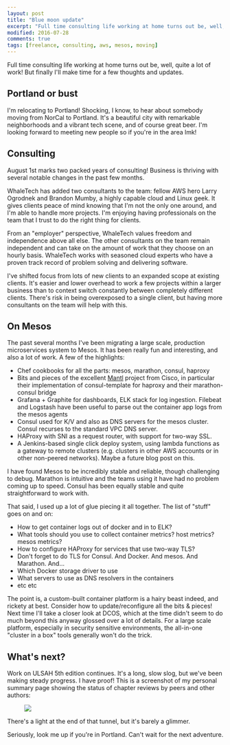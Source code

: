 ```yaml
---
layout: post
title: "Blue moon update"
excerpt: "Full time consulting life working at home turns out be, well, quite a lot of work! But finally I'll make time for a few thoughts and updates."
modified: 2016-07-28
comments: true
tags: [freelance, consulting, aws, mesos, moving]
---
```

Full time consulting life working at home turns out be, well, quite a lot of work! But finally I'll make time for a few thoughts and updates.

## Portland or bust
I'm relocating to Portland! Shocking, I know, to hear about somebody moving from NorCal to Portland. It's a beautiful city with remarkable neighborhoods and a vibrant tech scene, and of course great beer. I'm looking forward to meeting new people so if you're in the area lmk!

## Consulting
August 1st marks two packed years of consulting! Business is thriving with several notable changes in the past few months.

WhaleTech has added two consultants to the team: fellow AWS hero Larry Ogrodnek and Brandon Mumby, a highly capable cloud and Linux geek. It gives clients peace of mind knowing that I'm not the only one around, and I'm able to handle more projects. I'm enjoying having professionals on the team that I trust to do the right thing for clients.

From an "employer" perspective, WhaleTech values freedom and independence above all else. The other consultants on the team remain independent and can take on the amount of work that they choose on an hourly basis. WhaleTech works with seasoned cloud experts who have a proven track record of problem solving and delivering software. 

I've shifted focus from lots of new clients to an expanded scope at existing clients. It's easier and lower overhead to work a few projects within a larger business than to context switch constantly between completely different clients. There's risk in being overexposed to a single client, but having more consultants on the team will help with this.

## On Mesos
The past several months I've been migrating a large scale, production microservices system to Mesos. It has been really fun and interesting, and also a lot of work. A few of the highlights:

- Chef cookbooks for all the parts: mesos, marathon, consul, haproxy
- Bits and pieces of the excellent [Mantl](https://github.com/CiscoCloud/mantl) project from Cisco, in particular their implementation of consul-template for haproxy and their marathon-consul bridge
- Grafana + Graphite for dashboards, ELK stack for log ingestion. Filebeat and Logstash have been useful to parse out the container app logs from the mesos agents
- Consul used for K/V and also as DNS servers for the mesos cluster. Consul recurses to the standard VPC DNS server.
- HAProxy with SNI as a request router, with support for two-way SSL. 
- A Jenkins-based single click deploy system, using lambda functions as a gateway to remote clusters (e.g. clusters in other AWS accounts or in other non-peered networks). Maybe a future blog post on this.

I have found Mesos to be incredibly stable and reliable, though challenging to debug. Marathon is intuitive and the teams using it have had no problem coming up to speed. Consul has been equally stable and quite straightforward to work with.

That said, I used up a lot of glue piecing it all together. The list of "stuff" goes on and on: 

- How to get container logs out of docker and in to ELK? 
- What tools should you use to collect container metrics? host metrics? mesos metrics? 
- How to configure HAProxy for services that use two-way TLS?
- Don't forget to do TLS for Consul. And Docker. And mesos. And Marathon. And...
- Which Docker storage driver to use
- What servers to use as DNS resolvers in the containers
- etc etc

The point is, a custom-built container platform is a hairy beast indeed, and rickety at best. Consider how to update/reconfigure all the bits & pieces! Next time I'll take a closer look at DCOS, which at the time didn't seem to do much beyond this anyway glossed over a lot of details. For a large scale platform, especially in security sensitive environments, the all-in-one "cluster in a box" tools generally won't do the trick.

## What's next?
Work on ULSAH 5th edition continues. It's a long, slow slog, but we've been making steady progress. I have proof! This is a screenshot of my personal summary page showing the status of chapter reviews by peers and other authors:

<figure>
<a href="http://i.imgur.com/yr1GpAq.png"><img src="http://i.imgur.com/yr1GpAq.png"></a>
</figure>

There's a light at the end of that tunnel, but it's barely a glimmer.

Seriously, look me up if you're in Portland. Can't wait for the next adventure.
